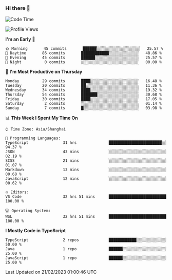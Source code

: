 ### Hi there 👋

<!--
**waynelwz/waynelwz** is a ✨ _special_ ✨ repository because its `README.md` (this file) appears on your GitHub profile.

Here are some ideas to get you started:

- 🔭 I’m currently working on ...
- 🌱 I’m currently learning ...
- 👯 I’m looking to collaborate on ...
- 🤔 I’m looking for help with ...
- 💬 Ask me about ...
- 📫 How to reach me: ...
- 😄 Pronouns: ...
- ⚡ Fun fact: ...
-->

<!--START_SECTION:waka-->
![Code Time](http://img.shields.io/badge/Code%20Time-1%2C056%20hrs%2046%20mins-blue)

![Profile Views](http://img.shields.io/badge/Profile%20Views-0-blue)

**I'm an Early 🐤** 

```text
🌞 Morning       45 commits       ██████░░░░░░░░░░░░░░░░░░░   25.57 % 
🌆 Daytime       86 commits       ████████████░░░░░░░░░░░░░   48.86 % 
🌃 Evening       45 commits       ██████░░░░░░░░░░░░░░░░░░░   25.57 % 
🌙 Night          0 commits       ░░░░░░░░░░░░░░░░░░░░░░░░░   00.00 % 

```
📅 **I'm Most Productive on Thursday** 

```text
Monday          29 commits       ████░░░░░░░░░░░░░░░░░░░░░   16.48 % 
Tuesday         20 commits       ██░░░░░░░░░░░░░░░░░░░░░░░   11.36 % 
Wednesday       34 commits       ████░░░░░░░░░░░░░░░░░░░░░   19.32 % 
Thursday        54 commits       ███████░░░░░░░░░░░░░░░░░░   30.68 % 
Friday          30 commits       ████░░░░░░░░░░░░░░░░░░░░░   17.05 % 
Saturday         2 commits       ░░░░░░░░░░░░░░░░░░░░░░░░░   01.14 % 
Sunday           7 commits       █░░░░░░░░░░░░░░░░░░░░░░░░   03.98 % 

```


📊 **This Week I Spent My Time On** 

```text
⌚︎ Time Zone: Asia/Shanghai

💬 Programming Languages: 
TypeScript               31 hrs              ███████████████████████░░   94.37 % 
JSON                     43 mins             ░░░░░░░░░░░░░░░░░░░░░░░░░   02.19 % 
SCSS                     21 mins             ░░░░░░░░░░░░░░░░░░░░░░░░░   01.07 % 
Markdown                 13 mins             ░░░░░░░░░░░░░░░░░░░░░░░░░   00.68 % 
JavaScript               12 mins             ░░░░░░░░░░░░░░░░░░░░░░░░░   00.62 % 

🔥 Editors: 
VS Code                  32 hrs 51 mins      █████████████████████████   100.00 % 

💻 Operating System: 
WSL                      32 hrs 51 mins      █████████████████████████   100.00 % 

```

**I Mostly Code in TypeScript** 

```text
TypeScript               2 repos             ████████████░░░░░░░░░░░░░   50.00 % 
Java                     1 repo              ██████░░░░░░░░░░░░░░░░░░░   25.00 % 
JavaScript               1 repo              ██████░░░░░░░░░░░░░░░░░░░   25.00 % 

```



 Last Updated on 21/02/2023 01:00:46 UTC
<!--END_SECTION:waka-->
